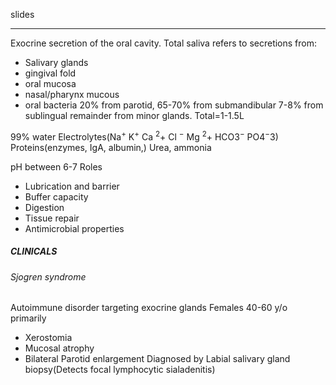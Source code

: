 slides
___
Exocrine secretion of the oral cavity. Total saliva refers to secretions from:
- Salivary glands
- gingival fold
- oral mucosa
- nasal/pharynx mucous
- oral bacteria
20% from parotid, 65-70% from submandibular 7-8% from sublingual
remainder from minor glands.
Total=1-1.5L

99% water
Electrolytes(Na$^+$ K$^+$ Ca $^2+$ Cl $^-$ Mg $^2+$ HCO3$^-$ PO4$^-3$)
Proteins(enzymes, IgA, albumin,)
Urea, ammonia

pH between 6-7
Roles
- Lubrication and barrier
- Buffer capacity
- Digestion
- Tissue repair
- Antimicrobial properties

##### CLINICALS
###### Sjogren syndrome
Autoimmune disorder targeting exocrine glands
Females 40-60 y/o primarily
- Xerostomia
- Mucosal atrophy
- Bilateral Parotid enlargement
Diagnosed by Labial salivary gland biopsy(Detects focal lymphocytic sialadenitis)